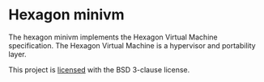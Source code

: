 
# Hexagon minivm

The hexagon minivm implements the Hexagon Virtual Machine specification.  The
Hexagon Virtual Machine is a hypervisor and portability layer.

This project is [licensed](LICENSE) with the BSD 3-clause license.
